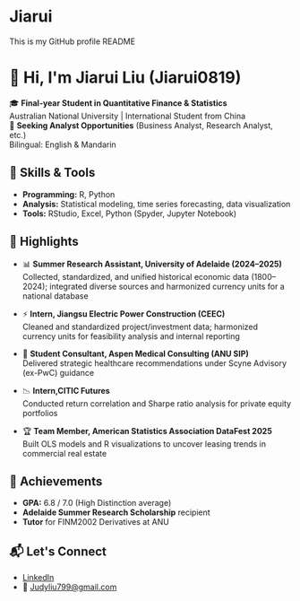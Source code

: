 # Jiarui
This is my GitHub profile README
# 👋 Hi, I'm Jiarui Liu (Jiarui0819)

🎓 **Final-year Student in Quantitative Finance & Statistics**  
Australian National University | International Student from China  
🌟 **Seeking Analyst Opportunities** (Business Analyst, Research Analyst, etc.)  
Bilingual: English & Mandarin


## 🔧 Skills & Tools

- **Programming:** R, Python
- **Analysis:** Statistical modeling, time series forecasting, data visualization
- **Tools:** RStudio, Excel, Python (Spyder, Jupyter Notebook)


## 🌟 Highlights

- 📊 **Summer Research Assistant, University of Adelaide (2024–2025)**  
  Collected, standardized, and unified historical economic data (1800–2024); integrated diverse sources and harmonized currency units for a national database

- ⚡ **Intern, Jiangsu Electric Power Construction (CEEC)**  
  Cleaned and standardized project/investment data; harmonized currency units for feasibility analysis and internal reporting

- 🏥 **Student Consultant, Aspen Medical Consulting (ANU SIP)**  
  Delivered strategic healthcare recommendations under Scyne Advisory (ex-PwC) guidance

- 📉 **Intern,CITIC Futures**  
  Conducted return correlation and Sharpe ratio analysis for private equity portfolios

- 🏆 **Team Member, American Statistics Association DataFest 2025**  
  Built OLS models and R visualizations to uncover leasing trends in commercial real estate


## 🏅 Achievements

- **GPA:** 6.8 / 7.0 (High Distinction average)
- **Adelaide Summer Research Scholarship** recipient
- **Tutor** for FINM2002 Derivatives at ANU


## 📬 Let's Connect

- [LinkedIn](https://www.linkedin.com/in/jiarui-judy-liu-447561307)
- 📧 Judyliu799@gmail.com

